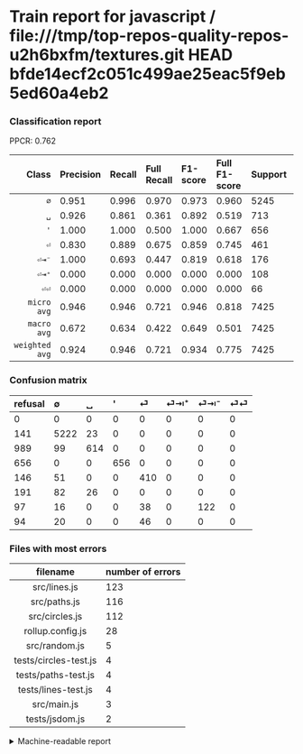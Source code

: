 # Train report for javascript / file:///tmp/top-repos-quality-repos-u2h6bxfm/textures.git HEAD bfde14ecf2c051c499ae25eac5f9eb5ed60a4eb2

### Classification report

PPCR: 0.762

| Class | Precision | Recall | Full Recall | F1-score | Full F1-score | Support | Full Support | PPCR |
|------:|:----------|:-------|:------------|:---------|:---------|:--------|:-------------|:-----|
| `∅` | 0.951| 0.996| 0.970| 0.973| 0.960| 5245| 5386| 0.974 |
| `␣` | 0.926| 0.861| 0.361| 0.892| 0.519| 713| 1702| 0.419 |
| `'` | 1.000| 1.000| 0.500| 1.000| 0.667| 656| 1312| 0.500 |
| `⏎` | 0.830| 0.889| 0.675| 0.859| 0.745| 461| 607| 0.759 |
| `⏎⇥⁻` | 1.000| 0.693| 0.447| 0.819| 0.618| 176| 273| 0.645 |
| `⏎⇥⁺` | 0.000| 0.000| 0.000| 0.000| 0.000| 108| 299| 0.361 |
| `⏎⏎` | 0.000| 0.000| 0.000| 0.000| 0.000| 66| 160| 0.412 |
| `micro avg` | 0.946| 0.946| 0.721| 0.946| 0.818| 7425| 9739| 0.762 |
| `macro avg` | 0.672| 0.634| 0.422| 0.649| 0.501| 7425| 9739| 0.762 |
| `weighted avg` | 0.924| 0.946| 0.721| 0.934| 0.775| 7425| 9739| 0.762 |

### Confusion matrix

|refusal|  ∅| ␣| '| ⏎| ⏎⇥⁺| ⏎⇥⁻| ⏎⏎| 
|:---|:---|:---|:---|:---|:---|:---|:---|
|0 |0 |0 |0 |0 |0 |0 |0 |
|141 |5222 |23 |0 |0 |0 |0 |0 |
|989 |99 |614 |0 |0 |0 |0 |0 |
|656 |0 |0 |656 |0 |0 |0 |0 |
|146 |51 |0 |0 |410 |0 |0 |0 |
|191 |82 |26 |0 |0 |0 |0 |0 |
|97 |16 |0 |0 |38 |0 |122 |0 |
|94 |20 |0 |0 |46 |0 |0 |0 |

### Files with most errors

| filename | number of errors|
|:----:|:-----|
| src/lines.js | 123 |
| src/paths.js | 116 |
| src/circles.js | 112 |
| rollup.config.js | 28 |
| src/random.js | 5 |
| tests/circles-test.js | 4 |
| tests/paths-test.js | 4 |
| tests/lines-test.js | 4 |
| src/main.js | 3 |
| tests/jsdom.js | 2 |

<details>
    <summary>Machine-readable report</summary>
```json
{
  "cl_report": {"\u0027": {"f1-score": 1.0, "precision": 1.0, "recall": 1.0, "support": 656}, "macro avg": {"f1-score": 0.6489664226057881, "precision": 0.6724624284792787, "recall": 0.6341882417669903, "support": 7425}, "micro avg": {"f1-score": 0.9459932659932659, "precision": 0.9459932659932659, "recall": 0.9459932659932659, "support": 7425}, "weighted avg": {"f1-score": 0.9340163730388656, "precision": 0.9244277358773177, "recall": 0.9459932659932659, "support": 7425}, "\u2205": {"f1-score": 0.9728924080111783, "precision": 0.951183970856102, "recall": 0.9956148713060057, "support": 5245}, "\u23ce": {"f1-score": 0.8586387434554974, "precision": 0.8299595141700404, "recall": 0.8893709327548807, "support": 461}, "\u23ce\u21e5\u207a": {"f1-score": 0.0, "precision": 0.0, "recall": 0.0, "support": 108}, "\u23ce\u21e5\u207b": {"f1-score": 0.8187919463087248, "precision": 1.0, "recall": 0.6931818181818182, "support": 176}, "\u23ce\u23ce": {"f1-score": 0.0, "precision": 0.0, "recall": 0.0, "support": 66}, "\u2423": {"f1-score": 0.8924418604651163, "precision": 0.9260935143288085, "recall": 0.8611500701262272, "support": 713}},
  "cl_report_full": {"\u0027": {"f1-score": 0.6666666666666666, "precision": 1.0, "recall": 0.5, "support": 1312}, "macro avg": {"f1-score": 0.5012405822626235, "precision": 0.6724624284792787, "recall": 0.42180603400469047, "support": 9739}, "micro avg": {"f1-score": 0.8184572360755068, "precision": 0.9459932659932659, "recall": 0.7212239449635486, "support": 9739}, "weighted avg": {"f1-score": 0.7753562627387885, "precision": 0.9023589129807795, "recall": 0.7212239449635486, "support": 9739}, "\u2205": {"f1-score": 0.9602795145273997, "precision": 0.951183970856102, "recall": 0.9695506869662087, "support": 5386}, "\u23ce": {"f1-score": 0.7447774750227066, "precision": 0.8299595141700404, "recall": 0.6754530477759473, "support": 607}, "\u23ce\u21e5\u207a": {"f1-score": 0.0, "precision": 0.0, "recall": 0.0, "support": 299}, "\u23ce\u21e5\u207b": {"f1-score": 0.6177215189873418, "precision": 1.0, "recall": 0.4468864468864469, "support": 273}, "\u23ce\u23ce": {"f1-score": 0.0, "precision": 0.0, "recall": 0.0, "support": 160}, "\u2423": {"f1-score": 0.5192389006342494, "precision": 0.9260935143288085, "recall": 0.3607520564042303, "support": 1702}},
  "ppcr": 0.7623986035527262
}
```
</details>
